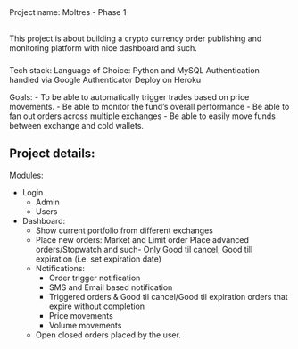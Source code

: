 ##
Project name: Moltres - Phase 1
##
This project is about building a crypto currency order publishing and 
monitoring platform with nice dashboard and such.
###
Tech stack:
Language of Choice: Python and MySQL
Authentication handled via Google Authenticator
Deploy on Heroku

Goals: 
    - To be able to automatically trigger trades based on price movements.
    - Be able to monitor the fund’s overall performance
    - Be able to fan out orders across multiple exchanges
    - Be able to easily move funds between exchange and cold wallets.
    
Project details:
---------------

Modules:
- Login
    - Admin 
    - Users
- Dashboard:
    - Show current portfolio from different exchanges
    - Place new orders:
        Market and Limit order
        Place advanced orders/Stopwatch and such- Only Good til cancel, 
        Good till expiration (i.e. set expiration date)
    - Notifications: 
        - Order trigger notification 
        - SMS and Email based notification
        - Triggered orders & Good til cancel/Good til expiration orders that expire without completion
        - Price movements
        - Volume movements
    - Open closed orders placed by the user.

